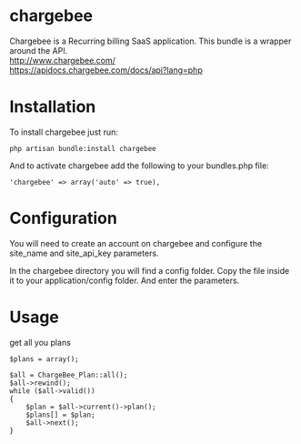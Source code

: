 chargebee
===============

Chargebee is a Recurring billing SaaS application. This bundle is a wrapper around the API.  
http://www.chargebee.com/  
https://apidocs.chargebee.com/docs/api?lang=php

Installation
============

To install chargebee just run:

    php artisan bundle:install chargebee

And to activate chargebee add the following to your bundles.php file:

    'chargebee' => array('auto' => true),

Configuration
=============

You will need to create an account on chargebee and configure the site_name and site_api_key parameters.

In the chargebee directory you will find a config folder. Copy the file inside it to your application/config folder. And enter the parameters.

Usage
=====

get all you plans

    $plans = array();

    $all = ChargeBee_Plan::all();
    $all->rewind();
    while ($all->valid())
    {
        $plan = $all->current()->plan();
        $plans[] = $plan;
        $all->next();
    }

